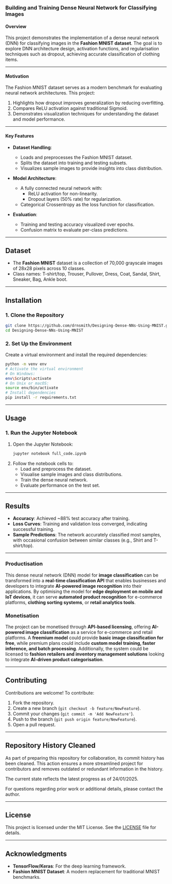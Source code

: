 ### Building and Training Dense Neural Network for Classifying Images

#### **Overview**
This project demonstrates the implementation of a dense neural network (DNN) for classifying images in the **Fashion MNIST dataset**. The goal is to explore DNN architecture design, activation functions, and regularisation techniques such as dropout, achieving accurate classification of clothing items.

---

#### **Motivation**
The Fashion MNIST dataset serves as a modern benchmark for evaluating neural network architectures. This project:
1. Highlights how dropout improves generalization by reducing overfitting.
2. Compares ReLU activation against traditional Sigmoid.
3. Demonstrates visualization techniques for understanding the dataset and model performance.

---

#### **Key Features**
- **Dataset Handling**:
  - Loads and preprocesses the Fashion MNIST dataset.
  - Splits the dataset into training and testing subsets.
  - Visualizes sample images to provide insights into class distribution.

- **Model Architecture**:
  - A fully connected neural network with:
    - ReLU activation for non-linearity.
    - Dropout layers (50% rate) for regularization.
  - Categorical Crossentropy as the loss function for classification.

- **Evaluation**:
  - Training and testing accuracy visualized over epochs.
  - Confusion matrix to evaluate per-class predictions.

---

## **Dataset**
- The **Fashion MNIST** dataset is a collection of 70,000 grayscale images of 28x28 pixels across 10 classes.
- Class names: T-shirt/top, Trouser, Pullover, Dress, Coat, Sandal, Shirt, Sneaker, Bag, Ankle boot.

---

## **Installation**

### **1. Clone the Repository**
```bash
git clone https://github.com/drnsmith/Designing-Dense-NNs-Using-MNIST.git
cd Designing-Dense-NNs-Using-MNIST
```

### **2. Set Up the Environment**
Create a virtual environment and install the required dependencies:
```bash
python -m venv env
# Activate the virtual environment
# On Windows:
env\Scripts\activate
# On Unix or macOS:
source env/bin/activate
# Install dependencies
pip install -r requirements.txt
```

---

## **Usage**

### **1. Run the Jupyter Notebook**
1. Open the Jupyter Notebook:
   ```bash
   jupyter notebook full_code.ipynb
   ```
2. Follow the notebook cells to:
   - Load and preprocess the dataset.
   - Visualise sample images and class distributions.
   - Train the dense neural network.
   - Evaluate performance on the test set.

---

## **Results**
- **Accuracy**: Achieved ~88% test accuracy after training.
- **Loss Curves**: Training and validation loss converged, indicating successful training.
- **Sample Predictions**: The network accurately classified most samples, with occasional confusion between similar classes (e.g., Shirt and T-shirt/top).

---

### Productisation  
This dense neural network (DNN) model for **image classification** can be transformed into a **real-time classification API** that enables businesses and developers to integrate **AI-powered image recognition** into their applications. By optimising the model for **edge deployment on mobile and IoT devices**, it can serve **automated product recognition** for e-commerce platforms, **clothing sorting systems**, or **retail analytics tools**.

### Monetisation  
The project can be monetised through **API-based licensing**, offering **AI-powered image classification** as a service for e-commerce and retail platforms. A **freemium model** could provide **basic image classification for free**, while premium plans could include **custom model training, faster inference, and batch processing**. Additionally, the system could be licensed to **fashion retailers and inventory management solutions** looking to integrate **AI-driven product categorisation**.

---
## **Contributing**
Contributions are welcome! To contribute:
1. Fork the repository.
2. Create a new branch (`git checkout -b feature/NewFeature`).
3. Commit your changes (`git commit -m 'Add NewFeature'`).
4. Push to the branch (`git push origin feature/NewFeature`).
5. Open a pull request.

---

## Repository History Cleaned

As part of preparing this repository for collaboration, its commit history has been cleaned. This action ensures a more streamlined project for contributors and removes outdated or redundant information in the history. 

The current state reflects the latest progress as of 24/01/2025.

For questions regarding prior work or additional details, please contact the author.

---

## **License**
This project is licensed under the MIT License. See the [LICENSE](LICENSE) file for details.

---

## **Acknowledgments**
- **TensorFlow/Keras**: For the deep learning framework.
- **Fashion MNIST Dataset**: A modern replacement for traditional MNIST benchmarks.

